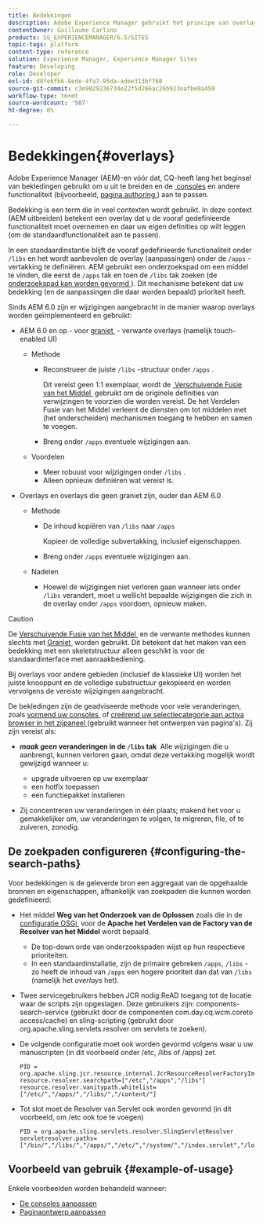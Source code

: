 ```yaml
---
title: Bedekkingen
description: Adobe Experience Manager gebruikt het principe van overlays om consoles en andere functies uit te breiden en aan te passen.
contentOwner: Guillaume Carlino
products: SG_EXPERIENCEMANAGER/6.5/SITES
topic-tags: platform
content-type: reference
solution: Experience Manager, Experience Manager Sites
feature: Developing
role: Developer
exl-id: d8fe6fb6-8ede-4fa7-95da-adee313bf768
source-git-commit: c3e9029236734e22f5d266ac26b923eafbe0a459
workflow-type: tm+mt
source-wordcount: '587'
ht-degree: 0%

---
```


# Bedekkingen{#overlays}

Adobe Experience Manager (AEM)-en vóór dat, CQ-heeft lang het beginsel van bekledingen gebruikt om u uit te breiden en de [&#x200B; consoles &#x200B;](/help/sites-developing/customizing-consoles-touch.md) en andere functionaliteit (bijvoorbeeld, [&#x200B; pagina authoring &#x200B;](/help/sites-developing/customizing-page-authoring-touch.md)) aan te passen.

Bedekking is een term die in veel contexten wordt gebruikt. In deze context (AEM uitbreiden) betekent een overlay dat u de vooraf gedefinieerde functionaliteit moet overnemen en daar uw eigen definities op wilt leggen (om de standaardfunctionaliteit aan te passen).

In een standaardinstantie blijft de vooraf gedefinieerde functionaliteit onder `/libs` en het wordt aanbevolen de overlay (aanpassingen) onder de `/apps` -vertakking te definiëren. AEM gebruikt een onderzoekspad om een middel te vinden, die eerst de `/apps` tak en toen de `/libs` tak zoeken (de [&#x200B; onderzoekspad kan worden gevormd &#x200B;](#configuring-the-search-paths)). Dit mechanisme betekent dat uw bedekking (en de aanpassingen die daar worden bepaald) prioriteit heeft.

Sinds AEM 6.0 zijn er wijzigingen aangebracht in de manier waarop overlays worden geïmplementeerd en gebruikt:

* AEM 6.0 en op - voor [&#x200B; graniet &#x200B;](https://developer.adobe.com/experience-manager/reference-materials/6-5/granite-ui/api/jcr_root/libs/granite/ui/index.html) - verwante overlays (namelijk touch-enabled UI)

   * Methode

      * Reconstrueer de juiste `/libs` -structuur onder `/apps` .

        Dit vereist geen 1:1 exemplaar, wordt de [&#x200B; Verschuivende Fusie van het Middel &#x200B;](/help/sites-developing/sling-resource-merger.md) gebruikt om de originele definities van verwijzingen te voorzien die worden vereist. De het Verdelen Fusie van het Middel verleent de diensten om tot middelen met (het onderscheiden) mechanismen toegang te hebben en samen te voegen.

      * Breng onder `/apps` eventuele wijzigingen aan.

   * Voordelen

      * Meer robuust voor wijzigingen onder `/libs` .
      * Alleen opnieuw definiëren wat vereist is.

* Overlays en overlays die geen graniet zijn, ouder dan AEM 6.0

   * Methode

      * De inhoud kopiëren van `/libs` naar `/apps`

        Kopieer de volledige subvertakking, inclusief eigenschappen.

      * Breng onder `/apps` eventuele wijzigingen aan.

   * Nadelen

      * Hoewel de wijzigingen niet verloren gaan wanneer iets onder `/libs` verandert, moet u wellicht bepaalde wijzigingen die zich in de overlay onder `/apps` voordoen, opnieuw maken.

>[!CAUTION]
>
>De [&#x200B; Verschuivende Fusie van het Middel &#x200B;](/help/sites-developing/sling-resource-merger.md) en de verwante methodes kunnen slechts met [&#x200B; Graniet &#x200B;](https://developer.adobe.com/experience-manager/reference-materials/6-5/granite-ui/api/jcr_root/libs/granite/ui/index.html) worden gebruikt. Dit betekent dat het maken van een bedekking met een skeletstructuur alleen geschikt is voor de standaardinterface met aanraakbediening.
>
>Bij overlays voor andere gebieden (inclusief de klassieke UI) worden het juiste knooppunt en de volledige substructuur gekopieerd en worden vervolgens de vereiste wijzigingen aangebracht.

De bekledingen zijn de geadviseerde methode voor vele veranderingen, zoals [&#x200B; vormend uw consoles &#x200B;](/help/sites-developing/customizing-consoles-touch.md#create-a-custom-console) of [&#x200B; creërend uw selectiecategorie aan activa browser in het zijpaneel &#x200B;](/help/sites-developing/customizing-page-authoring-touch.md#add-new-selection-category-to-asset-browser) (gebruikt wanneer het ontwerpen van pagina&#39;s). Zij zijn vereist als:

* ***maak geen* veranderingen in de `/libs` tak &#x200B;** Alle wijzigingen die u aanbrengt, kunnen verloren gaan, omdat deze vertakking mogelijk wordt gewijzigd wanneer u:

   * upgrade uitvoeren op uw exemplaar
   * een hotfix toepassen
   * een functiepakket installeren

* Zij concentreren uw veranderingen in één plaats; makend het voor u gemakkelijker om, uw veranderingen te volgen, te migreren, file, of te zuiveren, zonodig.

## De zoekpaden configureren {#configuring-the-search-paths}

Voor bedekkingen is de geleverde bron een aggregaat van de opgehaalde bronnen en eigenschappen, afhankelijk van zoekpaden die kunnen worden gedefinieerd:

* Het middel **Weg van het Onderzoek van de Oplossen** zoals die in de [&#x200B; configuratie OSGi &#x200B;](/help/sites-deploying/configuring-osgi.md) voor de **Apache het Verdelen van de Factory van de Resolver van het Middel** wordt bepaald.

   * De top-down orde van onderzoekspaden wijst op hun respectieve prioriteiten.
   * In een standaardinstallatie, zijn de primaire gebreken `/apps`, `/libs` - zo heeft de inhoud van `/apps` een hogere prioriteit dan dat van `/libs` (namelijk het *overlays* het).

* Twee servicegebruikers hebben JCR nodig:ReAD toegang tot de locatie waar de scripts zijn opgeslagen. Deze gebruikers zijn: components-search-service (gebruikt door de componenten com.day.cq.wcm.coreto access/cache) en sling-scripting (gebruikt door org.apache.sling.servlets.resolver om servlets te zoeken).
* De volgende configuratie moet ook worden gevormd volgens waar u uw manuscripten (in dit voorbeeld onder /etc, /libs of /apps) zet.

  ```
  PID = org.apache.sling.jcr.resource.internal.JcrResourceResolverFactoryImpl
  resource.resolver.searchpath=["/etc","/apps","/libs"]
  resource.resolver.vanitypath.whitelist=["/etc/","/apps/","/libs/","/content/"]
  ```

* Tot slot moet de Resolver van Servlet ook worden gevormd (in dit voorbeeld, om /etc ook toe te voegen)

  ```
  PID = org.apache.sling.servlets.resolver.SlingServletResolver
  servletresolver.paths=["/bin/","/libs/","/apps/","/etc/","/system/","/index.servlet","/login.servlet","/services/"]
  ```

## Voorbeeld van gebruik {#example-of-usage}

Enkele voorbeelden worden behandeld wanneer:

* [De consoles aanpassen](/help/sites-developing/customizing-consoles-touch.md)
* [Paginaontwerp aanpassen](/help/sites-developing/customizing-page-authoring-touch.md)
